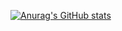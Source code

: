 [![Anurag's GitHub stats](https://github-readme-stats.vercel.app/api?username=karlbree)](https://github-readme-stats.vercel.app/api?username=karlbree&show_icons=true&theme=radical)

